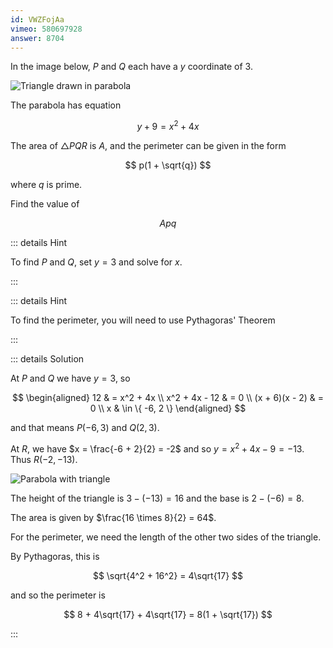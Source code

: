 ```yaml
---
id: VWZFojAa
vimeo: 580697928
answer: 8704
---
```


In the image below, $P$ and $Q$ each have a $y$ coordinate of $3$.

![Triangle drawn in parabola](/img/learn/quad-8.svg)

The parabola has equation

$$
y + 9 = x^2 + 4x
$$

The area of $\triangle PQR$ is $A$, and the perimeter can be given in the form

$$
p(1 + \sqrt{q})
$$

where $q$ is prime.

Find the value of

$$
Apq
$$

<AnswerInput :answer="$frontmatter.answer" />

::: details Hint

To find $P$ and $Q$, set $y = 3$ and solve for $x$.

:::

::: details Hint

To find the perimeter, you will need to use Pythagoras' Theorem

:::

::: details Solution

At $P$ and $Q$ we have $y = 3$, so

$$
\begin{aligned}
12 & = x^2 + 4x \\
x^2 + 4x - 12 & = 0 \\
(x + 6)(x - 2) & = 0 \\
x & \in \{ -6, 2 \}
\end{aligned}
$$

and that means $P(-6, 3)$ and $Q(2, 3)$.

At $R$, we have $x = \frac{-6 + 2}{2} = -2$ and so $y = x^2 + 4x - 9 = -13$.
Thus $R(-2, -13)$.

![Parabola with triangle](/img/learn/parabolas-02.svg)

The height of the triangle is $3 - (-13) = 16$ and the base is $2 - (-6) = 8$.

The area is given by $\frac{16 \times 8}{2} = 64$.

For the perimeter, we need the length of the other two sides of the triangle.

By Pythagoras, this is

$$
\sqrt{4^2 + 16^2} = 4\sqrt{17}
$$

and so the perimeter is

$$
8 + 4\sqrt{17} + 4\sqrt{17} = 8(1 + \sqrt{17})
$$

:::
